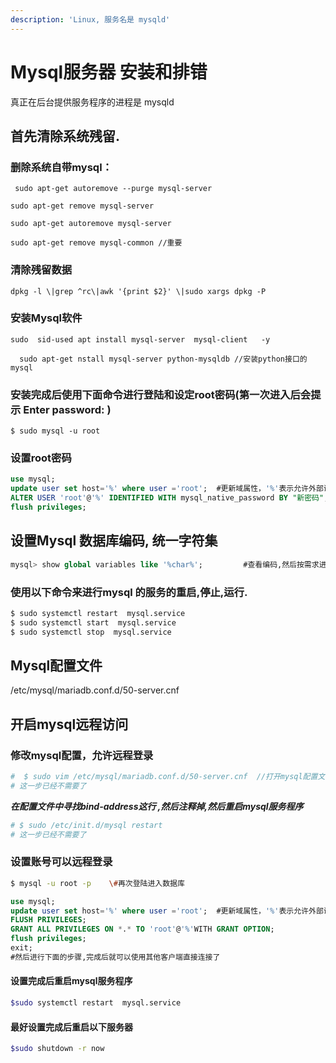 ```yaml
---
description: 'Linux, 服务名是 mysqld'
---
```


# Mysql服务器 安装和排错

真正在后台提供服务程序的进程是 mysqld

## 首先清除系统残留.

### 删除系统自带mysql：

     sudo apt-get autoremove --purge mysql-server
    
    sudo apt-get remove mysql-server
    
    sudo apt-get autoremove mysql-server
    
    sudo apt-get remove mysql-common //重要

### 清除残留数据

    dpkg -l \|grep ^rc\|awk '{print $2}' \|sudo xargs dpkg -P

### 安装Mysql软件

    sudo  sid-used apt install mysql-server  mysql-client   -y
    
      sudo apt-get nstall mysql-server python-mysqldb //安装python接口的mysql

### 安装完成后使用下面命令进行登陆和设定root密码\(第一次进入后会提示 Enter password: \) 

```shell
$ sudo mysql -u root
```



### 设置root密码

```sql
use mysql;
update user set host='%' where user ='root';  #更新域属性，'%'表示允许外部访问
ALTER USER 'root'@'%' IDENTIFIED WITH mysql_native_password BY "新密码";
flush privileges;
```

## 设置Mysql 数据库编码, 统一字符集

```sql
mysql> show global variables like '%char%';         #查看编码,然后按需求进行设置
```



### 使用以下命令来进行mysql 的服务的重启,停止,运行.

```bash
$ sudo systemctl restart  mysql.service 
$ sudo systemctl start  mysql.service 
$ sudo systemctl stop  mysql.service 
```

## Mysql配置文件

/etc/mysql/mariadb.conf.d/50-server.cnf



## 开启mysql远程访问

### 修改mysql配置，允许远程登录

```bash
#  $ sudo vim /etc/mysql/mariadb.conf.d/50-server.cnf  //打开mysql配置文件
# 这一步已经不需要了
```

   _**在配置文件中寻找bind-address这行 ,然后注释掉,然后重启mysql服务程序**_

```bash
# $ sudo /etc/init.d/mysql restart
# 这一步已经不需要了
```

### 设置账号可以远程登录

```bash
$ mysql -u root -p    \#再次登陆进入数据库
```

```sql
use mysql;
update user set host='%' where user ='root';  #更新域属性，'%'表示允许外部访问
FLUSH PRIVILEGES;
GRANT ALL PRIVILEGES ON *.* TO 'root'@'%'WITH GRANT OPTION;
flush privileges;
exit;
#然后进行下面的步骤,完成后就可以使用其他客户端直接连接了
```

#### 设置完成后重启mysql服务程序

```bash
$sudo systemctl restart  mysql.service 
```

#### 最好设置完成后重启以下服务器

```bash
$sudo shutdown -r now 
```


